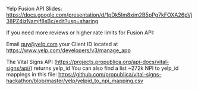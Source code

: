 Yelp Fusion API Slides: https://docs.google.com/presentation/d/1pDk5Im8xim2B5pPg7kFOXA26pVj38PZ4izNamjf8sBc/edit?usp=sharing

If you need more reviews or higher rate limits for Fusion API:

Email quy@yelp.com your Client ID located at https://www.yelp.com/developers/v3/manage_app

The Vital Signs API (https://projects.propublica.org/api-docs/vital-signs/api/) returns yelp_id
You can also find a list ~272k NPI to yelp_id mappings in this file:
https://github.com/propublica/vital-signs-hackathon/blob/master/yelp/yelpid_to_npi_mapping.csv
